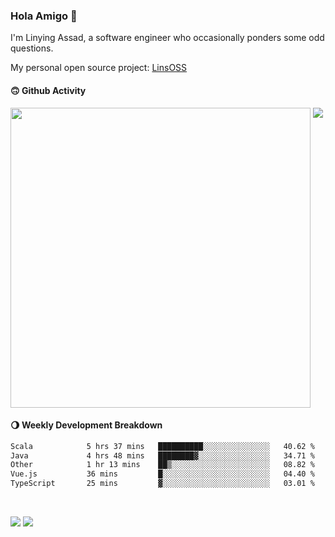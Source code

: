 ### Hola Amigo 🤣   

I'm Linying Assad, a software engineer who occasionally ponders some odd questions.  

My personal open source project: [LinsOSS](https://github.com/linsoss)
 
#### 🙃 Github Activity 
<div>
  <img src="https://github-readme-stats.vercel.app/api?username=al-assad&show_icons=true" align="top" style="display: inline-block;" width="480"/>
  <img src="https://github-readme-stats.vercel.app/api/top-langs/?username=al-assad&hide=css,html&langs_count=8&layout=compact" align="top" style="display: inline-block;"/>
</div>

#### 🌖 Weekly Development Breakdown
<!--START_SECTION:waka-->

```txt
Scala            5 hrs 37 mins   ██████████░░░░░░░░░░░░░░░   40.62 %
Java             4 hrs 48 mins   ████████▓░░░░░░░░░░░░░░░░   34.71 %
Other            1 hr 13 mins    ██▒░░░░░░░░░░░░░░░░░░░░░░   08.82 %
Vue.js           36 mins         █░░░░░░░░░░░░░░░░░░░░░░░░   04.40 %
TypeScript       25 mins         ▓░░░░░░░░░░░░░░░░░░░░░░░░   03.01 %
```

<!--END_SECTION:waka-->

<br>

<a href="https://twitter.com/assad_lin"><img src="https://img.shields.io/badge/Twitter-@assad__lin-blue?style=flat&logo=twitter" /></a>
<a href="https://al-assad.github.io"><img src="https://img.shields.io/badge/Blogs-Linying_Assad's_Blog-yellow?style=flat&logo=github" /></a>

